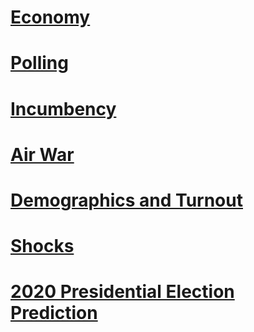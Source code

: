 # [Economy](posts/economy_2.md)

# [Polling](posts/polling_3.md)

# [Incumbency](posts/incumbency_4.md)

# [Air War](posts/air_5.md)

# [Demographics and Turnout](posts/ground_game_6.md)

# [Shocks](posts/shocks_7.md)

# [2020 Presidential Election Prediction](posts/final_prediction.md)
